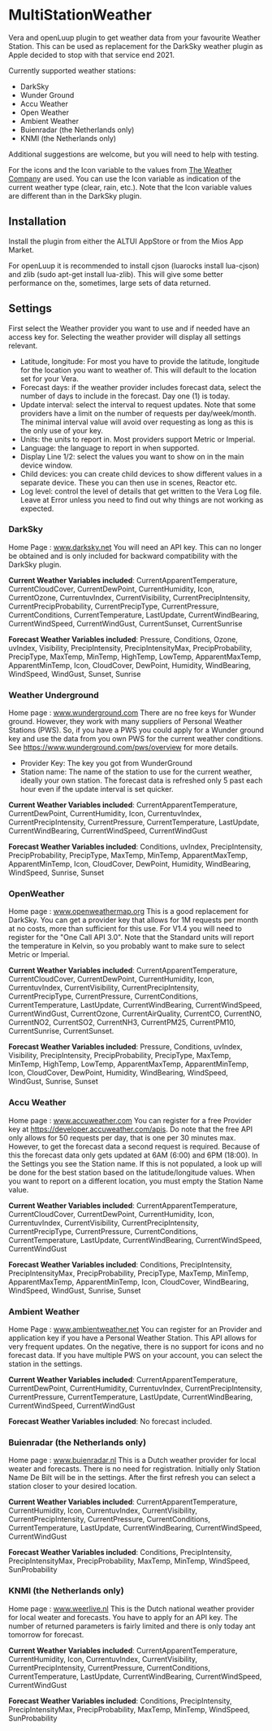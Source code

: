 # MultiStationWeather
Vera and openLuup plugin to get weather data from your favourite Weather Station. This can be used as replacement for the DarkSky weather plugin as Apple decided to stop with that service end 2021.

Currently supported weather stations: 
- DarkSky
- Wunder Ground
- Accu Weather
- Open Weather
- Ambient Weather
- Buienradar (the Netherlands only)
- KNMI  (the Netherlands only)

Additional suggestions are welcome, but you will need to help with testing.

For the icons and the Icon variable to the values from [The Weather Company](https://docs.google.com/document/d/1qpc4QN3YDpGDGGNYVINh7tfeulcZ4fxPSC5f4KzpR_U) are used. You can use the Icon variable as indication of the current weather type (clear, rain, etc.). Note that the Icon variable values are different than in the DarkSky plugin.

## Installation
Install the plugin from either the ALTUI AppStore or from the Mios App Market.

For openLuup it is recommended to install cjson (luarocks install lua-cjson) and zlib (sudo apt-get install lua-zlib). This will give some better performance on the, sometimes, large sets of data returned.

## Settings
First select the Weather provider you want to use and if needed have an access key for. Selecting the weather provider will display all settings relevant.

* Latitude, longitude: For most you have to provide the latitude, longitude for the location you want to weather of. This will default to the location set for your Vera.
* Forecast days: if the weather provider includes forecast data, select the number of days to include in the forecast. Day one (1) is today.
* Update interval: select the interval to request updates. Note that some providers have a limit on the number of requests per day/week/month. The minimal interval value will avoid over requesting as long as this is the only use of your key.
* Units: the units to report in. Most providers support Metric or Imperial.
* Language: the language to report in when supported.
* Display Line 1/2: select the values you want to show on in the main device window.
* Child devices: you can create child devices to show different values in a separate device. These you can then use in scenes, Reactor etc.
* Log level: control the level of details that get written to the Vera Log file. Leave at Error unless you need to find out why things are not working as expected.

### DarkSky
Home Page : www.darksky.net
You will need an API key. This can no longer be obtained and is only included for backward compatibility with the DarkSky plugin.

**Current Weather Variables included**: CurrentApparentTemperature, CurrentCloudCover, CurrentDewPoint, CurrentHumidity, Icon, CurrentOzone, CurrentuvIndex, CurrentVisibility, CurrentPrecipIntensity,	CurrentPrecipProbability, CurrentPrecipType, CurrentPressure, CurrentConditions, CurrentTemperature, LastUpdate, CurrentWindBearing, CurrentWindSpeed, CurrentWindGust, CurrentSunset, CurrentSunrise

**Forecast Weather Variables included**: Pressure, Conditions, Ozone, uvIndex, Visibility, PrecipIntensity, PrecipIntensityMax, PrecipProbability, PrecipType, MaxTemp, MinTemp, HighTemp, LowTemp, ApparentMaxTemp, ApparentMinTemp, Icon, CloudCover, DewPoint, Humidity, WindBearing, WindSpeed, WindGust, Sunset, Sunrise

### Weather Underground
Home page : www.wunderground.com
There are no free keys for Wunder ground. However, they work with many suppliers of Personal Weather Stations (PWS). So, if you have a PWS you could apply for a Wunder ground key and use the data from you own PWS for the current weather conditions. See https://www.wunderground.com/pws/overview for more details.
* Provider Key: The key you got from WunderGround
* Station name: The name of the station to use for the current weather, ideally your own station.
The forecast data is refreshed only 5 past each hour even if the update interval is set quicker.

**Current Weather Variables included**: CurrentApparentTemperature, CurrentDewPoint, CurrentHumidity, Icon, CurrentuvIndex, CurrentPrecipIntensity,	CurrentPressure, CurrentTemperature, LastUpdate, CurrentWindBearing, CurrentWindSpeed, CurrentWindGust

**Forecast Weather Variables included**: Conditions, uvIndex, PrecipIntensity, PrecipProbability, PrecipType, MaxTemp, MinTemp, ApparentMaxTemp, ApparentMinTemp, Icon, CloudCover, DewPoint, Humidity, WindBearing, WindSpeed, Sunrise, Sunset

### OpenWeather
Home page : www.openweathermap.org
This is a good replacement for DarkSky. You can get a provider key that allows for 1M requests per month at no costs, more than sufficient for this use. For V1.4 you will need to register for the "One Call API 3.0".
Note that the Standard units will report the temperature in Kelvin, so you probably want to make sure to select Metric or Imperial.

**Current Weather Variables included**: CurrentApparentTemperature, CurrentCloudCover, CurrentDewPoint, CurrentHumidity, Icon, CurrentuvIndex, CurrentVisibility, CurrentPrecipIntensity,	CurrentPrecipType, CurrentPressure, CurrentConditions, CurrentTemperature, LastUpdate, CurrentWindBearing, CurrentWindSpeed, CurrentWindGust, CurrentOzone, CurrentAirQuality, CurrentCO, CurrentNO, CurrentNO2, CurrentSO2, CurrentNH3, CurrentPM25, CurrentPM10, CurrentSunrise, CurrentSunset.

**Forecast Weather Variables included**: Pressure, Conditions, uvIndex, Visibility, PrecipIntensity, PrecipProbability, PrecipType, MaxTemp, MinTemp, HighTemp, LowTemp, ApparentMaxTemp, ApparentMinTemp, Icon, CloudCover, DewPoint, Humidity, WindBearing, WindSpeed, WindGust, Sunrise, Sunset

### Accu Weather
Home page : www.accuweather.com
You can register for a free Provider key at https://developer.accuweather.com/apis. Do note that the free API only allows for 50 requests per day, that is one per 30 minutes max. However, to get the forecast data a second request is required. Because of this the forecast data only gets updated at 6AM (6:00) and 6PM (18:00).
In the Settings you see the Station name. If this is not populated, a look up will be done for the best station based on the latitude/longitude values. When you want to report on a different location, you must empty the Station Name value.

**Current Weather Variables included**: CurrentApparentTemperature, CurrentCloudCover, CurrentDewPoint, CurrentHumidity, Icon, CurrentuvIndex, CurrentVisibility, CurrentPrecipIntensity,	CurrentPrecipType, CurrentPressure, CurrentConditions, CurrentTemperature, LastUpdate, CurrentWindBearing, CurrentWindSpeed, CurrentWindGust

**Forecast Weather Variables included**: Conditions, PrecipIntensity, PrecipIntensityMax, PrecipProbability, PrecipType, MaxTemp, MinTemp, ApparentMaxTemp, ApparentMinTemp, Icon, CloudCover, WindBearing, WindSpeed, WindGust, Sunrise, Sunset

### Ambient Weather
Home Page : www.ambientweather.net
You can register for an Provider and application key if you have a Personal Weather Station. This API allows for very frequent updates. On the negative, there is no support for icons and no forecast data.
If you have multiple PWS on your account, you can select the station in the settings.

**Current Weather Variables included**: CurrentApparentTemperature, CurrentDewPoint, CurrentHumidity, CurrentuvIndex, CurrentPrecipIntensity,	CurrentPressure, CurrentTemperature, LastUpdate, CurrentWindBearing, CurrentWindSpeed, CurrentWindGust

**Forecast Weather Variables included**: No forecast included.

### Buienradar (the Netherlands only)
Home page : www.buienradar.nl
This is a Dutch weather provider for local weater and forecasts. There is no need for registration. Initially only Station Name De Bilt will be in the settings. After the first refresh you can select a station closer to your desired location.

**Current Weather Variables included**: CurrentApparentTemperature, CurrentHumidity, Icon, CurrentuvIndex, CurrentVisibility, CurrentPrecipIntensity,	CurrentPressure, CurrentConditions, CurrentTemperature, LastUpdate, CurrentWindBearing, CurrentWindSpeed, CurrentWindGust

**Forecast Weather Variables included**: Conditions, PrecipIntensity, PrecipIntensityMax, PrecipProbability, MaxTemp, MinTemp, WindSpeed, SunProbability

### KNMI (the Netherlands only)
Home page : www.weerlive.nl
This is the Dutch national weather provider for local weater and forecasts. You have to apply for an API key. The number of returned parameters is fairly limited and there is only today ant tomorrow for forecast.

**Current Weather Variables included**: CurrentApparentTemperature, CurrentHumidity, Icon, CurrentuvIndex, CurrentVisibility, CurrentPrecipIntensity,	CurrentPressure, CurrentConditions, CurrentTemperature, LastUpdate, CurrentWindBearing, CurrentWindSpeed, CurrentWindGust

**Forecast Weather Variables included**: Conditions, PrecipIntensity, PrecipIntensityMax, PrecipProbability, MaxTemp, MinTemp, WindSpeed, SunProbability

